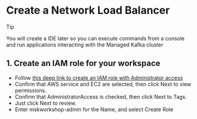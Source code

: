 # Create a Network Load Balancer

> [!TIP]
> You will create a IDE later so you can execute commands from a console and run applications interacting with the Managed Kafka cluster

## 1. Create an IAM role for your workspace

* Follow [this deep link to create an IAM role with Administrator access](https://console.aws.amazon.com/iam/home#/roles$new?step=review&commonUseCase=EC2%2BEC2&selectedUseCase=EC2&policies=arn:aws:iam::aws:policy%2FAdministratorAccess)
* Confirm that AWS service and EC2 are selected, then click Next to view permissions.
* Confirm that AdministratorAccess is checked, then click Next to Tags.
* Just click Next to review.
* Enter mskworkshop-admin for the Name, and select Create Role

